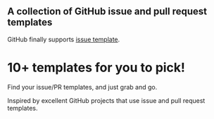 ## A collection of GitHub issue and pull request templates

GitHub finally supports [issue template](https://github.com/blog/2111-issue-and-pull-request-templates).

# 10+ templates for you to pick!

Find your issue/PR templates, and just grab and go.

Inspired by excellent GitHub projects that use issue and pull request templates.
